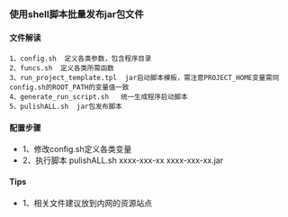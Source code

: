 ### 使用shell脚本批量发布jar包文件
#### 文件解读
```
1、config.sh  定义各类参数，包含程序目录
2、funcs.sh  定义各类所需函数
3、run_project_template.tpl  jar启动脚本模板，需注意PROJECT_HOME变量需同config.sh的ROOT_PATH的变量值一致
4、generate_run_script.sh   统一生成程序启动脚本
5、pulishALL.sh  jar包发布脚本
```

#### 配置步骤
* 1、修改config.sh定义各类变量
* 2、执行脚本 pulishALL.sh xxxx-xxx-xx   xxxx-xxx-xx.jar

#### Tips
* 1、相关文件建议放到内网的资源站点